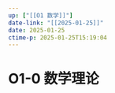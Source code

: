 ```yaml
---
up: ["[[O1 数学]]"]
date-link: "[[2025-01-25]]"
date: 2025-01-25
ctime-p: 2025-01-25T15:19:04
---
```


# O1-0 数学理论
